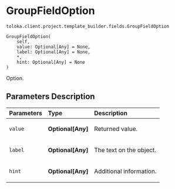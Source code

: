 # GroupFieldOption
`toloka.client.project.template_builder.fields.GroupFieldOption`

```
GroupFieldOption(
    self,
    value: Optional[Any] = None,
    label: Optional[Any] = None,
    *,
    hint: Optional[Any] = None
)
```

Option.

## Parameters Description

| Parameters | Type | Description |
| :----------| :----| :-----------|
`value`|**Optional\[Any\]**|<p>Returned value.</p>
`label`|**Optional\[Any\]**|<p>The text on the object.</p>
`hint`|**Optional\[Any\]**|<p>Additional information.</p>
